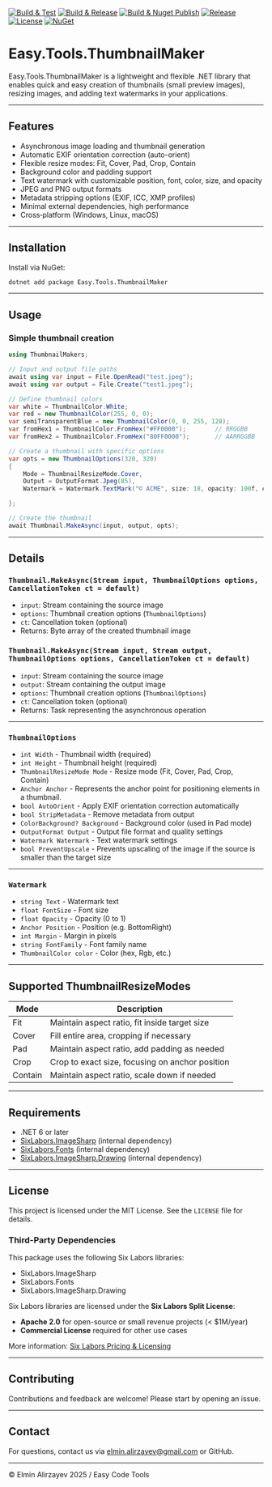 ﻿[![Build & Test](https://github.com/elminalirzayev/Easy.Tools.ThumbnailMaker/actions/workflows/build.yml/badge.svg)](https://github.com/elminalirzayev/Easy.Tools.ThumbnailMaker/actions/workflows/build.yml)
[![Build & Release](https://github.com/elminalirzayev/Easy.Tools.ThumbnailMaker/actions/workflows/release.yml/badge.svg)](https://github.com/elminalirzayev/Easy.Tools.ThumbnailMaker/actions/workflows/release.yml)
[![Build & Nuget Publish](https://github.com/elminalirzayev/Easy.Tools.ThumbnailMaker/actions/workflows/nuget.yml/badge.svg)](https://github.com/elminalirzayev/Easy.Tools.ThumbnailMaker/actions/workflows/nuget.yml)
[![Release](https://img.shields.io/github/v/release/elminalirzayev/Easy.Tools.ThumbnailMaker)](https://github.com/elminalirzayev/Easy.Tools.ThumbnailMaker/releases)
[![License](https://img.shields.io/github/license/elminalirzayev/Easy.Tools.ThumbnailMaker)](https://github.com/elminalirzayev/Easy.Tools.ThumbnailMaker/blob/master/LICENSE.txt)
[![NuGet](https://img.shields.io/nuget/v/Easy.Tools.ThumbnailMaker.svg)](https://www.nuget.org/packages/Easy.Tools.ThumbnailMaker)

# Easy.Tools.ThumbnailMaker

Easy.Tools.ThumbnailMaker is a lightweight and flexible .NET library that enables quick and easy creation of thumbnails (small preview images), resizing images, and adding text watermarks in your applications.

---

## Features

- Asynchronous image loading and thumbnail generation  
- Automatic EXIF orientation correction (auto-orient)  
- Flexible resize modes: Fit, Cover, Pad, Crop, Contain  
- Background color and padding support  
- Text watermark with customizable position, font, color, size, and opacity  
- JPEG and PNG output formats  
- Metadata stripping options (EXIF, ICC, XMP profiles)  
- Minimal external dependencies, high performance  
- Cross‑platform (Windows, Linux, macOS)

---

## Installation

Install via NuGet:

```bash
dotnet add package Easy.Tools.ThumbnailMaker
```

---

## Usage

### Simple thumbnail creation

```csharp
using ThumbnailMakers;

// Input and output file paths
await using var input = File.OpenRead("test.jpeg");
await using var output = File.Create("test1.jpeg");

// Define thumbnail colors
var white = ThumbnailColor.White;
var red = new ThumbnailColor(255, 0, 0);
var semiTransparentBlue = new ThumbnailColor(0, 0, 255, 128);
var fromHex1 = ThumbnailColor.FromHex("#FF0000");        // RRGGBB
var fromHex2 = ThumbnailColor.FromHex("80FF0000");       // AARRGGBB

// Create a thumbnail with specific options
var opts = new ThumbnailOptions(320, 320)
{
    Mode = ThumbnailResizeMode.Cover,
    Output = OutputFormat.Jpeg(85),
    Watermark = Watermark.TextMark("© ACME", size: 18, opacity: 100f, color: red)

};

// Create the thumbnail
await Thumbnail.MakeAsync(input, output, opts);
```

---

## Details

### `Thumbnail.MakeAsync(Stream input, ThumbnailOptions options, CancellationToken ct = default)`

- `input`: Stream containing the source image  
- `options`: Thumbnail creation options (`ThumbnailOptions`)  
- `ct`: Cancellation token (optional)  
- Returns: Byte array of the created thumbnail image

### `Thumbnail.MakeAsync(Stream input, Stream output, ThumbnailOptions options, CancellationToken ct = default)`

- `input`: Stream containing the source image  
- `output`: Stream containing the output image  
- `options`: Thumbnail creation options (`ThumbnailOptions`)  
- `ct`: Cancellation token (optional)  
- Returns: Task representing the asynchronous operation

---

### `ThumbnailOptions`

- `int Width` - Thumbnail width (required)  
- `int Height` - Thumbnail height (required)  
- `ThumbnailResizeMode Mode` - Resize mode (Fit, Cover, Pad, Crop, Contain)  
- `Anchor Anchor` - Represents the anchor point for positioning elements in a thumbnail.
- `bool AutoOrient` - Apply EXIF orientation correction automatically  
- `bool StripMetadata` - Remove metadata from output  
- `ColorBackground? Background` - Background color (used in Pad mode)  
- `OutputFormat Output` - Output file format and quality settings  
- `Watermark Watermark` - Text watermark settings
- `bool PreventUpscale` -  Prevents upscaling of the image if the source is smaller than the target size

---

### `Watermark`

- `string Text` - Watermark text  
- `float FontSize` - Font size  
- `float Opacity` - Opacity (0 to 1)  
- `Anchor Position` - Position (e.g. BottomRight)  
- `int Margin` - Margin in pixels  
- `string FontFamily` - Font family name  
- `ThumbnailColor color` - Color (hex, Rgb, etc.)

---

## Supported ThumbnailResizeModes

| Mode     | Description                                     |
|----------|-------------------------------------------------|
| Fit      | Maintain aspect ratio, fit inside target size   |
| Cover    | Fill entire area, cropping if necessary         |
| Pad      | Maintain aspect ratio, add padding as needed    |
| Crop     | Crop to exact size, focusing on anchor position |
| Contain  | Maintain aspect ratio, scale down if needed     |

---

## Requirements

- .NET 6 or later  
- [SixLabors.ImageSharp](https://github.com/SixLabors/ImageSharp) (internal dependency)  
- [SixLabors.Fonts](https://github.com/SixLabors/Fonts) (internal dependency)  
- [SixLabors.ImageSharp.Drawing](https://github.com/SixLabors/ImageSharp.Drawing) (internal dependency)  

---

## License

This project is licensed under the MIT License. See the `LICENSE` file for details.

### Third-Party Dependencies

This package uses the following Six Labors libraries:
- SixLabors.ImageSharp
- SixLabors.Fonts
- SixLabors.ImageSharp.Drawing

Six Labors libraries are licensed under the **Six Labors Split License**:
- **Apache 2.0** for open-source or small revenue projects (< $1M/year)
- **Commercial License** required for other use cases

More information: [Six Labors Pricing & Licensing](https://sixlabors.com/pricing/)

---
## Contributing

Contributions and feedback are welcome! Please start by opening an issue.

---

## Contact

For questions, contact us via elmin.alirzayev@gmail.com or GitHub.

---

© Elmin Alirzayev 2025 / Easy Code Tools


